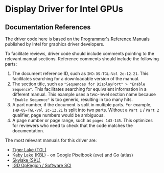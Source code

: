 # Display Driver for Intel GPUs

## Documentation References

The driver code here is based on the
[Programmer's Reference Manuals][intel-graphics-prms] published by Intel for
graphics driver developers.

To facilitate reviews, driver code should include comments pointing to the
relevant manual sections. Reference comments should include the following parts:

1. The document reference ID, such as `IHD-OS-TGL-Vol 2c-12.21`. This
   facilitates searching for a downloadable version of the manual.
1. The section title, such as `"Sequences for DisplayPort" > "Enable Sequence"`.
   This facilitates searching for equivalent information in a different manual.
   This example uses a two-level section name because `"Enable Sequence"` is too
   generic, resulting in too many hits.
1. A part number, if the document is split in multiple parts. For example,
   `IHD-OS-TGL-Vol 2c-12.21` is split into two parts. Without a `Part 1` /
   `Part 2` qualifier, page numbers would be ambiguous.
1. A page number or page range, such as `pages 143-145`. This optimizes for
   reviewers who need to check that the code matches the documentation.

The most relevant manuals for this driver are:

* [Tiger Lake (TGL)][intel-tgl-prm]
* [Kaby Lake (KBL)][intel-kbl-prm] - on Google Pixelbook (eve) and Go (atlas)
* [Skylake (SKL)][intel-skl-prm]
* [IGD OpRegion / Software SCI][intel-opregion-prm]


[intel-graphics-prms]: https://01.org/linuxgraphics/documentation/hardware-specification-prms
[intel-tgl-prm]: https://01.org/node/37295
[intel-kbl-prm]: https://01.org/linuxgraphics/hardware-specification-prms/2016-intelr-processors-based-kaby-lake-platform
[intel-skl-prm]: https://01.org/linuxgraphics/documentation/hardware-specification-prms/2015-2016-intel-processors-based-skylake-platform
[intel-opregion-prm]: https://01.org/linuxgraphics/documentation/intel%C2%AE-integrated-graphics-device-opregion-specification
